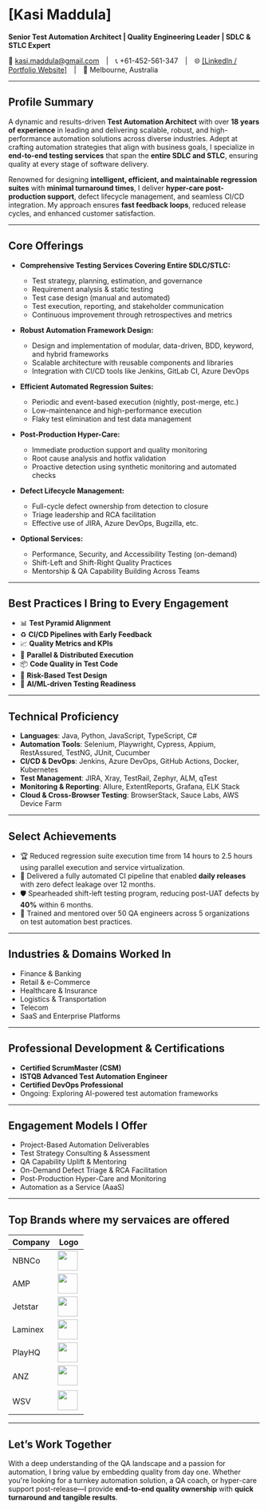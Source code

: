 
# **[Kasi Maddula]**  
**Senior Test Automation Architect | Quality Engineering Leader | SDLC & STLC Expert**

📧 kasi.maddula@gmail.com | 📞 +61-452-561-347 | 🌐 [[LinkedIn / Portfolio Website]](https://www.linkedin.com/in/kasimaddula/) | 📍 Melbourne, Australia

---

## **Profile Summary**

A dynamic and results-driven **Test Automation Architect** with over **18 years of experience** in leading and delivering scalable, robust, and high-performance automation solutions across diverse industries. Adept at crafting automation strategies that align with business goals, I specialize in **end-to-end testing services** that span the **entire SDLC and STLC**, ensuring quality at every stage of software delivery.

Renowned for designing **intelligent, efficient, and maintainable regression suites** with **minimal turnaround times**, I deliver **hyper-care post-production support**, defect lifecycle management, and seamless CI/CD integration. My approach ensures **fast feedback loops**, reduced release cycles, and enhanced customer satisfaction.

---

## **Core Offerings**

- **Comprehensive Testing Services Covering Entire SDLC/STLC:**
  - Test strategy, planning, estimation, and governance
  - Requirement analysis & static testing
  - Test case design (manual and automated)
  - Test execution, reporting, and stakeholder communication
  - Continuous improvement through retrospectives and metrics

- **Robust Automation Framework Design:**
  - Design and implementation of modular, data-driven, BDD, keyword, and hybrid frameworks
  - Scalable architecture with reusable components and libraries
  - Integration with CI/CD tools like Jenkins, GitLab CI, Azure DevOps

- **Efficient Automated Regression Suites:**
  - Periodic and event-based execution (nightly, post-merge, etc.)
  - Low-maintenance and high-performance execution
  - Flaky test elimination and test data management

- **Post-Production Hyper-Care:**
  - Immediate production support and quality monitoring
  - Root cause analysis and hotfix validation
  - Proactive detection using synthetic monitoring and automated checks

- **Defect Lifecycle Management:**
  - Full-cycle defect ownership from detection to closure
  - Triage leadership and RCA facilitation
  - Effective use of JIRA, Azure DevOps, Bugzilla, etc.

- **Optional Services:**
  - Performance, Security, and Accessibility Testing (on-demand)  
  - Shift-Left and Shift-Right Quality Practices  
  - Mentorship & QA Capability Building Across Teams

---

## **Best Practices I Bring to Every Engagement**

- 📊 **Test Pyramid Alignment**
- ♻️ **CI/CD Pipelines with Early Feedback**
- 📈 **Quality Metrics and KPIs**
- 🔄 **Parallel & Distributed Execution**
- 📦 **Code Quality in Test Code**
- 🎯 **Risk-Based Test Design**
- 🧠 **AI/ML-driven Testing Readiness**

---

## **Technical Proficiency**

- **Languages**: Java, Python, JavaScript, TypeScript, C#
- **Automation Tools**: Selenium, Playwright, Cypress, Appium, RestAssured, TestNG, JUnit, Cucumber
- **CI/CD & DevOps**: Jenkins, Azure DevOps, GitHub Actions, Docker, Kubernetes
- **Test Management**: JIRA, Xray, TestRail, Zephyr, ALM, qTest
- **Monitoring & Reporting**: Allure, ExtentReports, Grafana, ELK Stack
- **Cloud & Cross-Browser Testing**: BrowserStack, Sauce Labs, AWS Device Farm

---

## **Select Achievements**

- 🏆 Reduced regression suite execution time from 14 hours to 2.5 hours using parallel execution and service virtualization.
- 🚀 Delivered a fully automated CI pipeline that enabled **daily releases** with zero defect leakage over 12 months.
- 🛡️ Spearheaded shift-left testing program, reducing post-UAT defects by **40%** within 6 months.
- 💬 Trained and mentored over 50 QA engineers across 5 organizations on test automation best practices.

---

## **Industries & Domains Worked In**

- Finance & Banking  
- Retail & e-Commerce  
- Healthcare & Insurance  
- Logistics & Transportation  
- Telecom  
- SaaS and Enterprise Platforms  

---

## **Professional Development & Certifications**

- **Certified ScrumMaster (CSM)**  
- **ISTQB Advanced Test Automation Engineer**  
- **Certified DevOps Professional**  
- Ongoing: Exploring AI-powered test automation frameworks

---

## **Engagement Models I Offer**

- Project-Based Automation Deliverables  
- Test Strategy Consulting & Assessment  
- QA Capability Uplift & Mentoring  
- On-Demand Defect Triage & RCA Facilitation  
- Post-Production Hyper-Care and Monitoring  
- Automation as a Service (AaaS)

---
## **Top Brands where my servaices are offered**
| Company | Logo |
|--------|------|
| NBNCo | <img src="https://github.com/user-attachments/assets/7093a580-80e9-4ec0-9890-e0d152123a75" height="40"/> |
| AMP | <img src="https://github.com/user-attachments/assets/a2654114-86ad-4b87-857b-cf17206c77cc" height="40"/> |
| Jetstar | <img src="https://github.com/user-attachments/assets/d50c0433-1c1d-432b-a89a-10b6b7187c49" height="40"/> |
| Laminex | <img src="https://github.com/user-attachments/assets/5888821a-c6e9-466f-a3d2-4a4056643e45" height="40"/> |
| PlayHQ | <img src="https://github.com/user-attachments/assets/09a72307-623a-48dd-9f4c-a96b6336315f" height="40"/> |
| ANZ | <img src="https://github.com/user-attachments/assets/c9ce4dc2-4835-48ed-85ef-802555fdb631" height="40"/> |
| WSV | <img src="https://github.com/user-attachments/assets/4983ddc5-5d0a-44c7-965a-7c4af2cdb0a4" height="40"/> |

---

## **Let’s Work Together**

With a deep understanding of the QA landscape and a passion for automation, I bring value by embedding quality from day one. Whether you're looking for a turnkey automation solution, a QA coach, or hyper-care support post-release—I provide **end-to-end quality ownership** with **quick turnaround and tangible results**.
